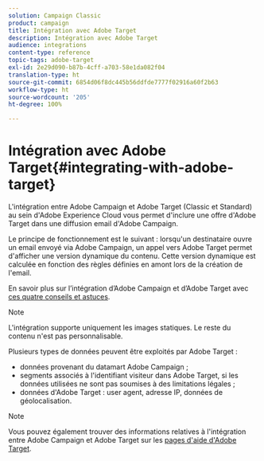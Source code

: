 ```yaml
---
solution: Campaign Classic
product: campaign
title: Intégration avec Adobe Target
description: Intégration avec Adobe Target
audience: integrations
content-type: reference
topic-tags: adobe-target
exl-id: 2e29d090-b87b-4cff-a703-58e1da082f04
translation-type: ht
source-git-commit: 6854d06f8dc445b56ddfde7777f02916a60f2b63
workflow-type: ht
source-wordcount: '205'
ht-degree: 100%

---
```


# Intégration avec Adobe Target{#integrating-with-adobe-target}

L&#39;intégration entre Adobe Campaign et Adobe Target (Classic et Standard) au sein d&#39;Adobe Experience Cloud vous permet d&#39;inclure une offre d&#39;Adobe Target dans une diffusion email d&#39;Adobe Campaign.

Le principe de fonctionnement est le suivant : lorsqu&#39;un destinataire ouvre un email envoyé via Adobe Campaign, un appel vers Adobe Target permet d&#39;afficher une version dynamique du contenu. Cette version dynamique est calculée en fonction des règles définies en amont lors de la création de l&#39;email.

En savoir plus sur l’intégration d’Adobe Campaign et d’Adobe Target avec [ces quatre conseils et astuces](https://www.adobe.com/content/dam/www/us/en/marketing/campaign/pdfs/Adobe_Campaign_for_Target_Tips_and_Tricks.pdf).
>[!NOTE]
>
>L&#39;intégration supporte uniquement les images statiques. Le reste du contenu n&#39;est pas personnalisable.

Plusieurs types de données peuvent être exploités par Adobe Target :

* données provenant du datamart Adobe Campaign ;
* segments associés à l&#39;identifiant visiteur dans Adobe Target, si les données utilisées ne sont pas soumises à des limitations légales ;
* données d&#39;Adobe Target : user agent, adresse IP, données de géolocalisation.

>[!NOTE]
>
>Vous pouvez également trouver des informations relatives à l&#39;intégration entre Adobe Campaign et Adobe Target sur les [pages d&#39;aide d&#39;Adobe Target](https://docs.adobe.com/content/help/fr-FR/target/using/integrate/campaign-and-target.html).
